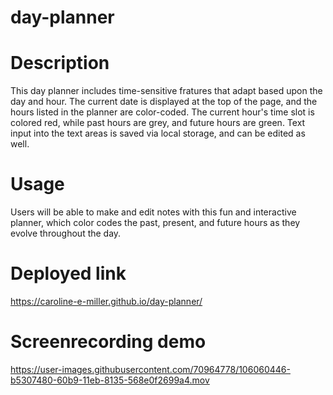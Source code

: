# day-planner

# Description

This day planner includes time-sensitive fratures that adapt based upon the day and hour. The current date is displayed at the top of the page, and the hours listed in the planner are color-coded. The current hour's time slot is colored red, while past hours are grey, and future hours are green. Text input into the text areas is saved via local storage, and can be edited as well.

# Usage

Users will be able to make and edit notes with this fun and interactive planner, which color codes the past, present, and future hours as they evolve throughout the day. 

# Deployed link

https://caroline-e-miller.github.io/day-planner/

# Screenrecording demo


https://user-images.githubusercontent.com/70964778/106060446-b5307480-60b9-11eb-8135-568e0f2699a4.mov


